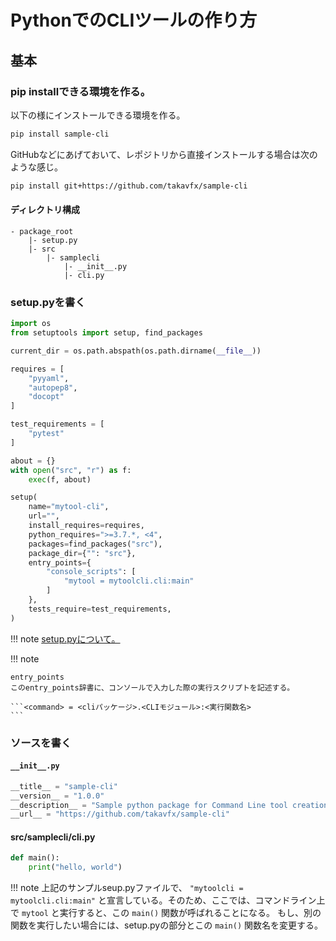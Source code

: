 # PythonでのCLIツールの作り方

## 基本

### pip installできる環境を作る。

以下の様にインストールできる環境を作る。

```bash
pip install sample-cli
```

GitHubなどにあげておいて、レポジトリから直接インストールする場合は次のような感じ。

```bash
pip install git+https://github.com/takavfx/sample-cli
```


#### ディレクトリ構成

```
- package_root
    |- setup.py
    |- src
        |- samplecli
            |- __init__.py
            |- cli.py
```

### setup.pyを書く

```python
import os
from setuptools import setup, find_packages

current_dir = os.path.abspath(os.path.dirname(__file__))

requires = [
    "pyyaml",
    "autopep8",
    "docopt"
]

test_requirements = [
    "pytest"
]

about = {}
with open("src", "r") as f:
    exec(f, about)

setup(
    name="mytool-cli",
    url="",
    install_requires=requires,
    python_requires=">=3.7.*, <4",
    packages=find_packages("src"),
    package_dir={"": "src"},
    entry_points={
        "console_scripts": [
            "mytool = mytoolcli.cli:main"
        ]
    },
    tests_require=test_requirements,
)
```

!!! note
    [setup.pyについて。](https://docs.python.org/ja/3/distutils/setupscript.html)

!!! note

    entry_points
    このentry_points辞書に、コンソールで入力した際の実行スクリプトを記述する。

    ```<command> = <cliパッケージ>.<CLIモジュール>:<実行関数名>
    ```

### ソースを書く

#### `__init__.py`

```python
__title__ = "sample-cli"
__version__ = "1.0.0"
__description__ = "Sample python package for Command Line tool creation by Python"
__url__ = "https://github.com/takavfx/sample-cli"
```

#### src/samplecli/cli.py

```python
def main():
    print("hello, world")
```

!!! note
    上記のサンプルseup.pyファイルで、 `"mytoolcli = mytoolcli.cli:main"` と宣言している。そのため、ここでは、コマンドライン上で `mytool` と実行すると、この `main()` 関数が呼ばれることになる。
    もし、別の関数を実行したい場合には、setup.pyの部分とこの `main()` 関数名を変更する。